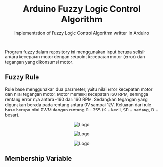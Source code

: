 <!-- Title -->
<span align = "center">

# Arduino Fuzzy Logic Control Algorithm

Implementation of Fuzzy Logic Control Algorithm written in Arduino

</span>
<!-- End of Title -->

<br>

Program fuzzy dalam repository ini menggunakan input berupa selisih antara kecepatan motor dengan setpoint kecepatan motor (error) dan tegangan yang dikonsumsi motor.

## Fuzzy Rule

Rule base menggunakan dua parameter, yaitu nilai error kecepatan motor dan nilai tegangan motor. Motor memiliki kecepatan 160 RPM, sehingga rentang error nya antara -160 dan 160 RPM. Sedangkan tegangan yang digunakan berada pada rentang antara 0V sampai 12V. Keluaran dari rule base berupa nilai PWM dengan rentang 0 – 255 (K = kecil, SD = sedang, B = besar).

<span align = "center">

![Logo](https://https://github.com/SuryaAssistant/arduinofuzzy/img/fuzzy_rule.png)

![Logo](https://https://github.com/SuryaAssistant/arduinofuzzy/img/fuzzy_rule_graphic.png)

![Logo](https://https://github.com/SuryaAssistant/arduinofuzzy/img/fuzzy_segitiga.png)

</span>

## Membership Variable
